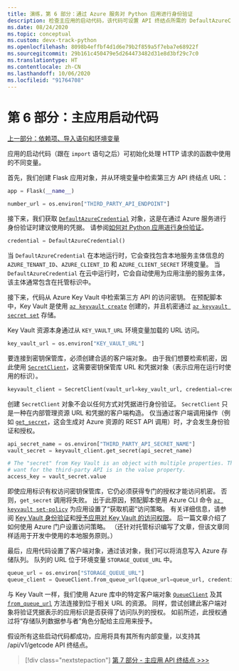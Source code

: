 ```yaml
---
title: 演练，第 6 部分：通过 Azure 服务对 Python 应用进行身份验证
description: 检查主应用的启动代码，该代码可设置 API 终结点所需的 DefaultAzureCredential 对象和客户端对象。
ms.date: 08/24/2020
ms.topic: conceptual
ms.custom: devx-track-python
ms.openlocfilehash: 8098b4effbf4d1d6e79b2f859a5f7eba7e68922f
ms.sourcegitcommit: 29b161c450479e5d264473482d31e8d3bf29c7c0
ms.translationtype: HT
ms.contentlocale: zh-CN
ms.lasthandoff: 10/06/2020
ms.locfileid: "91764708"
---
```

# <a name="part-6-main-app-startup-code"></a>第 6 部分：主应用启动代码

[上一部分：依赖项、导入语句和环境变量](walkthrough-tutorial-authentication-05.md)

应用的启动代码（跟在 `import` 语句之后）可初始化处理 HTTP 请求的函数中使用的不同变量。

首先，我们创建 Flask 应用对象，并从环境变量中检索第三方 API 终结点 URL：

```python
app = Flask(__name__)

number_url = os.environ["THIRD_PARTY_API_ENDPOINT"]
```

接下来，我们获取 [`DefaultAzureCredential`](/python/api/azure-identity/azure.identity.defaultazurecredential
) 对象，这是在通过 Azure 服务进行身份验证时建议使用的凭据。 请参阅[如何对 Python 应用进行身份验证](azure-sdk-authenticate.md#authenticate-with-defaultazurecredential)。

```python
credential = DefaultAzureCredential()
```

当 `DefaultAzureCredential` 在本地运行时，它会查找包含本地服务主体信息的 `AZURE_TENANT_ID`、`AZURE_CLIENT_ID` 和 `AZURE_CLIENT_SECRET` 环境变量。 当 `DefaultAzureCredential` 在云中运行时，它会自动使用为应用注册的服务主体，该主体通常包含在托管标识中。

接下来，代码从 Azure Key Vault 中检索第三方 API 的访问密钥。 在预配脚本中，Key Vault 是使用 [`az keyvault create`](/cli/azure/keyvault#az-keyvault-create) 创建的，并且机密通过 [`az keyvault secret set`](/cli/azure/keyvault/secret#az-keyvault-secret-set) 存储。

Key Vault 资源本身通过从 `KEY_VAULT_URL` 环境变量加载的 URL 访问。

```python
key_vault_url = os.environ["KEY_VAULT_URL"]
```

要连接到密钥保管库，必须创建合适的客户端对象。 由于我们想要检索机密，因此使用 [`SecretClient`](/python/api/azure-keyvault-secrets/azure.keyvault.secrets.secretclient)，这需要密钥保管库 URL 和凭据对象（表示应用在运行时使用的标识）。

```python
keyvault_client = SecretClient(vault_url=key_vault_url, credential=credential)
```

创建 `SecretClient` 对象不会以任何方式对凭据进行身份验证。 `SecretClient` 只是一种在内部管理资源 URL 和凭据的客户端构造。 仅当通过客户端调用操作（例如 [`get_secret`](/python/api/azure-keyvault-secrets/azure.keyvault.secrets.secretclient#get-secret-name--version-none----kwargs-)，这会生成对 Azure 资源的 REST API 调用）时，才会发生身份验证和授权。

```python
api_secret_name = os.environ["THIRD_PARTY_API_SECRET_NAME"]
vault_secret = keyvault_client.get_secret(api_secret_name)

# The "secret" from Key Vault is an object with multiple properties. The key we
# want for the third-party API is in the value property. 
access_key = vault_secret.value
```

即使应用标识有权访问密钥保管库，它仍必须获得专门的授权才能访问机密。  否则，`get_secret` 调用将失败。 出于此原因，预配脚本使用 Azure CLI 命令 [`az keyvault set-policy`](/cli/azure/keyvault#az-keyvault-set-policy) 为应用设置了“获取机密”访问策略。 有关详细信息，请参阅 [Key Vault 身份验证](/azure/key-vault/general/authentication)和[授予应用对 Key Vault 的访问权限](/azure/key-vault/general/managed-identity#grant-your-app-access-to-key-vault)。 后一篇文章介绍了如何使用 Azure 门户设置访问策略。 （还针对托管标识编写了文章，但该文章同样适用于开发中使用的本地服务原则。）

最后，应用代码设置了客户端对象，通过该对象，我们可以将消息写入 Azure 存储队列。 队列的 URL 位于环境变量 `STORAGE_QUEUE_URL` 中。

```python
queue_url = os.environ["STORAGE_QUEUE_URL"]
queue_client = QueueClient.from_queue_url(queue_url=queue_url, credential=credential)
```

与 Key Vault 一样，我们使用 Azure 库中的特定客户端对象 [`QueueClient`](/python/api/azure-storage-queue/azure.storage.queue.queueclient) 及其 [`from_queue_url`](/python/api/azure-storage-queue/azure.storage.queue.queueclient#from-queue-url-queue-url--credential-none----kwargs-) 方法连接到位于相关 URL 的资源。 同样，尝试创建此客户端对象将验证凭据表示的应用标识是否获得了访问队列的授权。 如前所述，此授权通过将“存储队列数据参与者”角色分配给主应用来授予。

假设所有这些启动代码都成功，应用将具有其所有内部变量，以支持其 /api/v1/getcode API 终结点。

> [!div class="nextstepaction"]
> [第 7 部分 - 主应用 API 终结点 >>>](walkthrough-tutorial-authentication-07.md)
